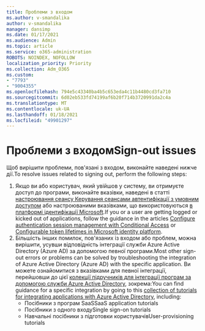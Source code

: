 ```yaml
---
title: Проблеми з входом
ms.author: v-smandalika
author: v-smandalika
manager: dansimp
ms.date: 01/17/2021
ms.audience: Admin
ms.topic: article
ms.service: o365-administration
ROBOTS: NOINDEX, NOFOLLOW
localization_priority: Priority
ms.collection: Adm_O365
ms.custom:
- "7793"
- "9004355"
ms.openlocfilehash: 794e5c43340ba4b5c653eda4c11b4480cd3fa710
ms.sourcegitcommit: 6d02eb533fd74199af6b20f714b3720991da2c4a
ms.translationtype: MT
ms.contentlocale: uk-UA
ms.lasthandoff: 01/18/2021
ms.locfileid: "49901297"
---
```

# <a name="sign-out-issues"></a><span data-ttu-id="750e5-102">Проблеми з входом</span><span class="sxs-lookup"><span data-stu-id="750e5-102">Sign-out issues</span></span>

<span data-ttu-id="750e5-103">Щоб вирішити проблеми, пов'язані з входом, виконайте наведені нижче дії.</span><span class="sxs-lookup"><span data-stu-id="750e5-103">To resolve issues related to signing out, perform the following steps:</span></span>

1. <span data-ttu-id="750e5-104">Якщо ви або користувач, який увійшов у систему, ви отримуєте доступ до програми, виконайте вказівки, наведені в статті [настроювання сеансу Керування сеансами автентифікації з умовним доступом](https://docs.microsoft.com/azure/active-directory/conditional-access/howto-conditional-access-session-lifetime) або настроюваними вказівками, що використовуються [в платформі ідентифікації Microsoft](https://docs.microsoft.com/azure/active-directory/develop/active-directory-configurable-token-lifetimes).</span><span class="sxs-lookup"><span data-stu-id="750e5-104">If you or a user are getting logged or kicked out of applications, follow the guidance in the articles [Configure authentication session management with Conditional Access](https://docs.microsoft.com/azure/active-directory/conditional-access/howto-conditional-access-session-lifetime) or [Configurable token lifetimes in Microsoft identity platform](https://docs.microsoft.com/azure/active-directory/develop/active-directory-configurable-token-lifetimes).</span></span>
2. <span data-ttu-id="750e5-105">Більшість інших помилок, пов'язаних із входом або проблем, можна вирішити, усувши відповідність інтеграції служби Azure Active Directory (Azure AD) за допомогою певної програми.</span><span class="sxs-lookup"><span data-stu-id="750e5-105">Most other sign-out errors or problems can be solved by troubleshooting the integration of Azure Active Directory (Azure AD) with the specific application.</span></span> <span data-ttu-id="750e5-106">Ви можете ознайомитися з вказівками для певної інтеграції, перейшовши до цієї [колекції підручників для інтеграції програм за допомогою служби Azure Active Directory](https://docs.microsoft.com/azure/active-directory/saas-apps/tutorial-list), зокрема:</span><span class="sxs-lookup"><span data-stu-id="750e5-106">You can find guidance for a specific integration by going to this [collection of tutorials for integrating applications with Azure Active Directory](https://docs.microsoft.com/azure/active-directory/saas-apps/tutorial-list), including:</span></span>
    - <span data-ttu-id="750e5-107">Посібники з програм SaaS</span><span class="sxs-lookup"><span data-stu-id="750e5-107">SaaS application tutorials</span></span>
    - <span data-ttu-id="750e5-108">Посібники з одного входу</span><span class="sxs-lookup"><span data-stu-id="750e5-108">Single sign-on tutorials</span></span>
    - <span data-ttu-id="750e5-109">Навчальні посібники з підготовки користувачів</span><span class="sxs-lookup"><span data-stu-id="750e5-109">User-provisioning tutorials</span></span>